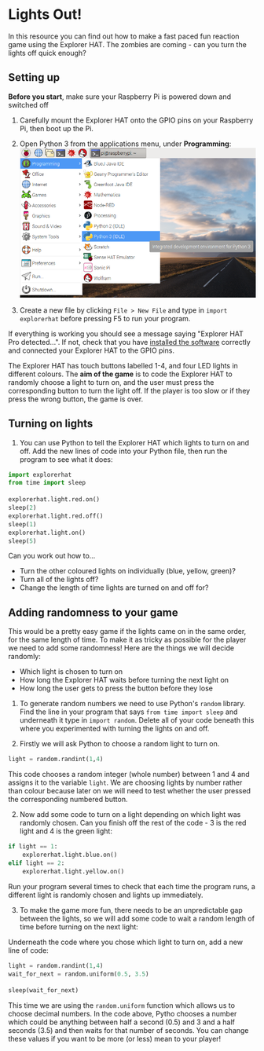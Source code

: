 # Lights Out!

In this resource you can find out how to make a fast paced fun reaction game using the Explorer HAT. The zombies are coming - can you turn the lights off quick enough? 

## Setting up 

**Before you start**, make sure your Raspberry Pi is powered down and switched off 

1. Carefully mount the Explorer HAT onto the GPIO pins on your Raspberry Pi, then boot up the Pi.

2. Open Python 3 from the applications menu, under **Programming**: ![](images/python3-app-menu.png)

3. Create a new file by clicking `File > New File` and type in `import explorerhat` before pressing F5 to run your program.

If everything is working you should see a message saying "Explorer HAT Pro detected...". If not, check that you have [installed the software](software.md) correctly and connected your Explorer HAT to the GPIO pins. 

The Explorer HAT has touch buttons labelled 1-4, and four LED lights in different colours. The **aim of the game** is to code the Explorer HAT to randomly choose a light to turn on, and the user must press the corresponding button to turn the light off. If the player is too slow or if they press the wrong button, the game is over.  


## Turning on lights

1. You can use Python to tell the Explorer HAT which lights to turn on and off. Add the new lines of code into your Python file, then run the program to see what it does:

```python
import explorerhat
from time import sleep

explorerhat.light.red.on()
sleep(2)
explorerhat.light.red.off()
sleep(1)
explorerhat.light.on()
sleep(5)
```

Can you work out how to...
* Turn the other coloured lights on individually (blue, yellow, green)?
* Turn all of the lights off?
* Change the length of time lights are turned on and off for?


## Adding randomness to your game

This would be a pretty easy game if the lights came on in the same order, for the same length of time. To make it as tricky as possible for the player we need to add some randomness! Here are the things we will decide randomly:

* Which light is chosen to turn on
* How long the Explorer HAT waits before turning the next light on
* How long the user gets to press the button before they lose

1. To generate random numbers we need to use Python's `random` library. Find the line in your program that says `from time import sleep` and underneath it type in `import random`. Delete all of your code beneath this where you experimented with turning the lights on and off.

2. Firstly we will ask Python to choose a random light to turn on. 

```python
light = random.randint(1,4)
```

This code chooses a random integer (whole number) between 1 and 4 and assigns it to the variable `light`. We are choosing lights by number rather than colour because later on we will need to test whether the user pressed the corresponding numbered button.

2. Now add some code to turn on a light depending on which light was randomly chosen. Can you finish off the rest of the code - 3 is the red light and 4 is the green light:

```python
if light == 1:
    explorerhat.light.blue.on()
elif light == 2:
    explorerhat.light.yellow.on()
```

Run your program several times to check that each time the program runs, a different light is randomly chosen and lights up immediately. 

3. To make the game more fun, there needs to be an unpredictable gap between the lights, so we will add some code to wait a random length of time before turning on the next light:

Underneath the code where you chose which light to turn on, add a new line of code:

```python
light = random.randint(1,4)
wait_for_next = random.uniform(0.5, 3.5)

sleep(wait_for_next)
```
This time we are using the `random.uniform` function which allows us to choose decimal numbers. In the code above, Pytho chooses a number which could be anything between half a second (0.5) and 3 and a half seconds (3.5) and then waits for that number of seconds. You can change these values if you want to be more (or less) mean to your player!

## 




